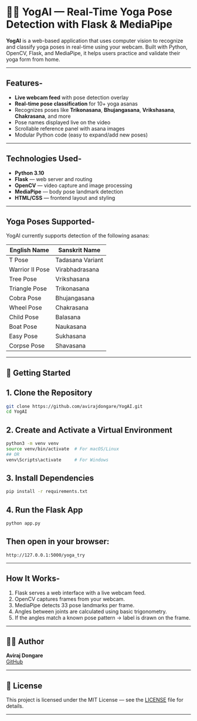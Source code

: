 # 🧘‍♀️ YogAI — Real-Time Yoga Pose Detection with Flask & MediaPipe

**YogAI** is a web-based application that uses computer vision to recognize and classify yoga poses in real-time using your webcam. Built with Python, OpenCV, Flask, and MediaPipe, it helps users practice and validate their yoga form from home.

---

## Features-

-  **Live webcam feed** with pose detection overlay
-  **Real-time pose classification** for 10+ yoga asanas
-  Recognizes poses like **Trikonasana**, **Bhujangasana**, **Vrikshasana**, **Chakrasana**, and more
-  Pose names displayed live on the video
-  Scrollable reference panel with asana images
-  Modular Python code (easy to expand/add new poses)

---

##  Technologies Used-

- **Python 3.10**
- **Flask** — web server and routing
- **OpenCV** — video capture and image processing
- **MediaPipe** — body pose landmark detection
- **HTML/CSS** — frontend layout and styling

---

##  Yoga Poses Supported-

YogAI currently supports detection of the following asanas:

| English Name     | Sanskrit Name     |
|------------------|-------------------|
| T Pose           | Tadasana Variant  |
| Warrior II Pose  | Virabhadrasana    |
| Tree Pose        | Vrikshasana       |
| Triangle Pose    | Trikonasana       |
| Cobra Pose       | Bhujangasana      |
| Wheel Pose       | Chakrasana        |
| Child Pose       | Balasana          |
| Boat Pose        | Naukasana         |
| Easy Pose        | Sukhasana         |
| Corpse Pose      | Shavasana         |

---

## 🚀 Getting Started

## 1. Clone the Repository
```bash
git clone https://github.com/avirajdongare/YogAI.git
cd YogAI 
```

## 2. Create and Activate a Virtual Environment
```bash
python3 -m venv venv
source venv/bin/activate  # For macOS/Linux
## OR
venv\Scripts\activate     # For Windows
```

## 3. Install Dependencies
```bash
pip install -r requirements.txt
```
## 4. Run the Flask App
```bash
python app.py
```

## Then open in your browser:
```
http://127.0.0.1:5000/yoga_try
```


---

##  How It Works-

1. Flask serves a web interface with a live webcam feed.
2. OpenCV captures frames from your webcam.
3. MediaPipe detects 33 pose landmarks per frame.
4. Angles between joints are calculated using basic trigonometry.
5. If the angles match a known pose pattern → label is drawn on the frame.

---

## 🧑‍💻 Author

**Aviraj Dongare**  
[GitHub](https://github.com/avirajdongare) 

---

## 📄 License

This project is licensed under the MIT License — see the [LICENSE](LICENSE) file for details.

---

